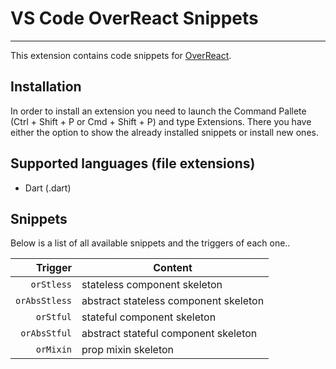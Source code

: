 # VS Code OverReact Snippets
-------------------

This extension contains code snippets for [OverReact][over_react].

## Installation

In order to install an extension you need to launch the Command Pallete (Ctrl + Shift + P or Cmd + Shift + P) and type Extensions.
There you have either the option to show the already installed snippets or install new ones.

## Supported languages (file extensions)
* Dart (.dart)

## Snippets

Below is a list of all available snippets and the triggers of each one..

| Trigger  | Content |
| -------: | ------- |
| `orStless`   | stateless component skeleton |
| `orAbsStless`  | abstract stateless component skeleton |
| `orStful`   | stateful component skeleton |
| `orAbsStful`  | abstract stateful component skeleton |
| `orMixin`  | prop mixin skeleton |

[over_react]: https://workiva.github.io/over_react/
